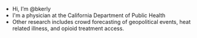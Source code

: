 - Hi, I’m @bkerly
- I'm a physician at the California Department of Public Health
- Other research includes crowd forecasting of geopolitical events, heat related illness, and opioid treatment access.

<!---
bkerly/bkerly is a ✨ special ✨ repository because its `README.md` (this file) appears on your GitHub profile.
You can click the Preview link to take a look at your changes.
--->
